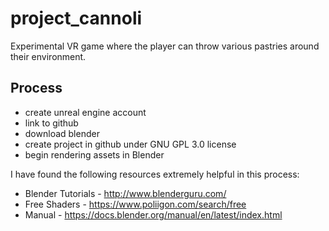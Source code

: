 # project_cannoli
Experimental VR game where the player can throw various pastries around their environment. 

## Process
- create unreal engine account
- link to github
- download blender
- create project in github under GNU GPL 3.0 license
- begin rendering assets in Blender

I have found the following resources extremely helpful in this process:
- Blender Tutorials - http://www.blenderguru.com/
- Free Shaders - https://www.poliigon.com/search/free
- Manual - https://docs.blender.org/manual/en/latest/index.html
